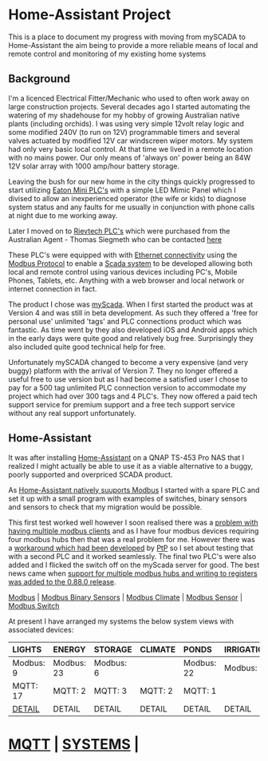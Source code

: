# Home-Assistant Project

This is a place to document my progress with moving from mySCADA to Home-Assistant the aim being to provide a more reliable means of local and remote control and monitoring of my existing home systems

## Background

I'm a licenced Electrical Fitter/Mechanic who used to often work away on large construction projects.
Several decades ago I started automating the watering of my shadehouse for my hobby of growing Australian native plants (including orchids). I was using very simple 12volt relay logic and some modified 240V (to run on 12V) programmable timers and several valves actuated by modified 12V car windscreen wiper motors. My system had only very basic local control. At that time we lived in a remote location with no mains power. Our only means of 'always on' power being an 84W 12V solar array with 1000 amp/hour battery storage.

Leaving the bush for our new home in the city things quickly progressed to start utilizing [Eaton Mini PLC's](https://www.eaton.com/SEAsia/ProductsSolutions/Electrical/ProductsServices/AutomationControl/Automation/ModularProgrammableLogicControllers/index.htm) with a simple LED Mimic Panel which I divised to allow an inexperienced operator (the wife or kids) to diagnose system status and any faults for me usually in conjunction with phone calls at night due to me working away.

Later I moved on to [Rievtech PLC's](https://www.rievtech.com) which were purchased from the Australian Agent - Thomas Siegmeth who can be contacted [here](http://www.xlogic.com.au/)

These PLC's were equipped with with [Ethernet connectivity](https://en.wikipedia.org/wiki/Ethernet) using the [Modbus Protocol](https://en.wikipedia.org/wiki/Modbus) to enable a [Scada system](https://en.wikipedia.org/wiki/SCADA) to be developed allowing both local and remote control using various devices including PC's, Mobile Phones, Tablets, etc. Anything with a web browser and local network or internet connection in fact.

The product I chose was [myScada](https://www.myscada.org/en/). When I first started the product was at Version 4 and was still in beta development. As such they offered a 'free for personal use' unlimited 'tags' and PLC connections product which was fantastic. As time went by they also developed iOS and Android apps which in the early days were quite good and relatively bug free. Surprisingly they also included quite good technical help for free.

Unfortunately mySCADA changed to become a very expensive (and very buggy) platform with the arrival of Version 7. They no longer offered a useful free to use version but as I had become a satisfied user I chose to pay for a 500 tag unlimited PLC connection version to accommodate my project which had over 300 tags and 4 PLC's. They now offered a paid tech support service for premium support and a free tech support service without any real support unfortunately.

## Home-Assistant

It was after installing [Home-Assistant](https://www.home-assistant.io/) on a QNAP TS-453 Pro NAS that I realized I might actually be able to use it as a viable alternative to a buggy, poorly supported and overpriced SCADA product.

As [Home-Assistant natively suuports Modbus](https://www.home-assistant.io/components/modbus/) I started with a spare PLC and set it up with a small program with examples of switches, binary sensors and sensors to check that my migration would be possible.

This first test worked well however I soon realised there was a [problem with having multiple modbus clients](https://community.home-assistant.io/t/ability-to-add-multiple-modbus-hubs/16365) and as I have four modbus devices requiring four modbus hubs then that was a real problem for me. However there was a [workaround which had been developed](https://community.home-assistant.io/t/multiple-tcp-modbus-slaves/99210/2) by [PtP](https://community.home-assistant.io/u/PtP) so I set about testing that with a second PLC and it worked seamlessly. The final two PLC's were also added and I flicked the switch off on the myScada server for good. The best news came when [support for multiple modbus hubs and writing to registers was added to the 0.88.0 release](https://github.com/home-assistant/home-assistant/pull/21238).  

[Modbus](https://www.home-assistant.io/components/modbus/) | [Modbus Binary Sensors](https://www.home-assistant.io/components/binary_sensor.modbus/) | [Modbus Climate](https://www.home-assistant.io/components/climate.modbus/) | [Modbus Sensor](https://www.home-assistant.io/components/sensor.modbus/) | [Modbus Switch](https://www.home-assistant.io/components/switch.modbus/) 

At present I have arranged my systems the below system views with associated devices:

|LIGHTS      |ENERGY       |STORAGE     |CLIMATE   |PONDS        |IRRIGATION   |INPUT        |TREATMENT    |FILTRATION    |
|:-----------|:------------|:-----------|:---------|:------------|:------------|:------------|:------------|--------------|
|Modbus: 9|Modbus: 23|Modbus: 6|       |Modbus: 22|Modbus: 27|Modbus: 24|Modbus: 28|Modbus: 21 |
|MQTT: 17 |MQTT: 2   |MQTT: 3  |MQTT: 2|MQTT: 1   |          |          |          |           |
|[DETAIL](https://github.com/wellsy57/Home-Assistant-Project/blob/master/files/LIGHTS.md) |DETAIL    |DETAIL   |DETAIL |DETAIL    |DETAIL    |DETAIL    |DETAIL    |DETAIL     |

# [MQTT](https://github.com/wellsy57/Home-Assistant-Project/blob/master/files/MQTT.md) | [SYSTEMS](https://github.com/wellsy57/Home-Assistant-Project/blob/master/files/SYSTEMS.md) |
